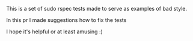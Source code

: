 This is a set of sudo rspec tests made to serve as examples of bad style.

In this pr I made suggestions how to fix the tests

I hope it's helpful or at least amusing :)
